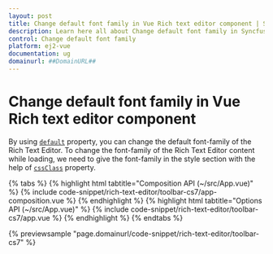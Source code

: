 ```yaml
---
layout: post
title: Change default font family in Vue Rich text editor component | Syncfusion
description: Learn here all about Change default font family in Syncfusion Vue Rich text editor component of Syncfusion Essential JS 2 and more.
control: Change default font family 
platform: ej2-vue
documentation: ug
domainurl: ##DomainURL##
---
```


# Change default font family in Vue Rich text editor component

By using [`default`](https://ej2.syncfusion.com/vue/documentation/api/rich-text-editor/#fontfamily) property, you can change the default font-family of the Rich Text Editor. To change the font-family of the Rich Text Editor content while loading, we need to give the font-family in the style section with the help of [`cssClass`](https://ej2.syncfusion.com/vue/documentation/api/rich-text-editor/#cssclass) property.

{% tabs %}
{% highlight html tabtitle="Composition API (~/src/App.vue)" %}
{% include code-snippet/rich-text-editor/toolbar-cs7/app-composition.vue %}
{% endhighlight %}
{% highlight html tabtitle="Options API (~/src/App.vue)" %}
{% include code-snippet/rich-text-editor/toolbar-cs7/app.vue %}
{% endhighlight %}
{% endtabs %}
        
{% previewsample "page.domainurl/code-snippet/rich-text-editor/toolbar-cs7" %}